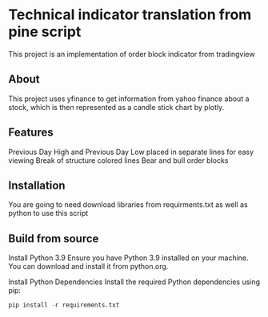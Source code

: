 # Technical indicator translation from pine script

This project is an implementation of order block indicator from tradingview

## About
This project uses yfinance to get information from yahoo finance about a stock,
which is then represented as a candle stick chart by plotly.

## Features
Previous Day High and Previous Day Low placed in separate lines for easy viewing
Break of structure colored lines
Bear and bull order blocks 

## Installation
You are going to need download libraries from requirments.txt as well as python
to use this script

## Build from source
Install Python 3.9
Ensure you have Python 3.9 installed on your machine. You can download and 
install it from python.org.

Install Python Dependencies
Install the required Python dependencies using pip:
```python
pip install -r requirements.txt
